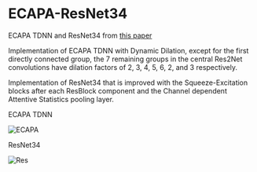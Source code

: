 # ECAPA-ResNet34
ECAPA TDNN and ResNet34 from [this paper](https://arxiv.org/pdf/2010.12468.pdf)

Implementation of ECAPA TDNN with Dynamic Dilation, except for the first directly connected group, the 7 remaining groups in the central Res2Net convolutions have dilation factors of 2, 3, 4, 5, 6, 2, and 3 respectively.

Implementation of ResNet34 that is improved with the Squeeze-Excitation blocks after each ResBlock component and the Channel dependent Attentive Statistics pooling layer.

ECAPA TDNN

![ECAPA](https://user-images.githubusercontent.com/93837797/140899235-8a07cae2-d86a-4d6b-a0d6-97cbbc9dcba9.png)

ResNet34

![Res](https://user-images.githubusercontent.com/93837797/140899272-698b5143-d1c8-403a-b7bf-72a4031c213c.png)

